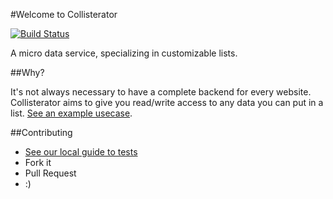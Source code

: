 #Welcome to Collisterator

[![Build Status](https://travis-ci.org/webcrofting/collisterator.svg)](https://travis-ci.org/webcrofting/collisterator)

A micro data service, specializing in customizable lists.

##Why?

It's not always necessary to have a complete backend for every website. Collisterator aims to give you read/write access to any data you can put in a list. [See an example usecase](https://github.com/ageiersbach/movie_list).

##Contributing

- [See our local guide to tests](spec/tests.md)
- Fork it
- Pull Request
- :)
